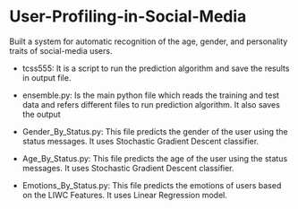 # User-Profiling-in-Social-Media

Built a system for automatic recognition of the age, gender, and personality traits of social-media users.

* tcss555: It is a script to run the prediction algorithm and save the results in output file. 

* ensemble.py: Is the main python file which reads the training and test data and refers different files to run prediction algorithm. It also saves the output 

* Gender_By_Status.py: This file predicts the gender of the user using the status messages. It uses Stochastic Gradient Descent classifier. 

* Age_By_Status.py: This file predicts the age of the user using the status messages. It uses Stochastic Gradient Descent classifier. 

* Emotions_By_Status.py: This file predicts the emotions of users based on the LIWC Features. It uses Linear Regression model. 
